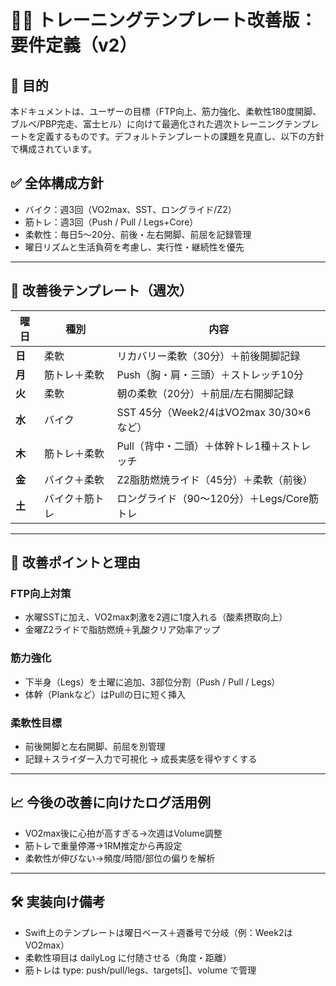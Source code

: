 # 🏋️‍♂️ トレーニングテンプレート改善版：要件定義（v2）

## 🎯 目的

本ドキュメントは、ユーザーの目標（FTP向上、筋力強化、柔軟性180度開脚、ブルベ/PBP完走、富士ヒル）に向けて最適化された週次トレーニングテンプレートを定義するものです。デフォルトテンプレートの課題を見直し、以下の方針で構成されています。

## ✅ 全体構成方針

- バイク：週3回（VO2max、SST、ロングライド/Z2）
- 筋トレ：週3回（Push / Pull / Legs+Core）
- 柔軟性：毎日5〜20分、前後・左右開脚、前屈を記録管理
- 曜日リズムと生活負荷を考慮し、実行性・継続性を優先

---

## 📆 改善後テンプレート（週次）

| 曜日 | 種別 | 内容 |
|------|------|------|
| **日** | 柔軟 | リカバリー柔軟（30分）＋前後開脚記録 |
| **月** | 筋トレ＋柔軟 | Push（胸・肩・三頭）＋ストレッチ10分 |
| **火** | 柔軟 | 朝の柔軟（20分）＋前屈/左右開脚記録 |
| **水** | バイク | SST 45分（Week2/4はVO2max 30/30×6など） |
| **木** | 筋トレ＋柔軟 | Pull（背中・二頭）＋体幹トレ1種＋ストレッチ |
| **金** | バイク＋柔軟 | Z2脂肪燃焼ライド（45分）＋柔軟（前後） |
| **土** | バイク＋筋トレ | ロングライド（90〜120分）＋Legs/Core筋トレ |

---

## 🎯 改善ポイントと理由

### FTP向上対策
- 水曜SSTに加え、VO2max刺激を2週に1度入れる（酸素摂取向上）
- 金曜Z2ライドで脂肪燃焼＋乳酸クリア効率アップ

### 筋力強化
- 下半身（Legs）を土曜に追加、3部位分割（Push / Pull / Legs）
- 体幹（Plankなど）はPullの日に短く挿入

### 柔軟性目標
- 前後開脚と左右開脚、前屈を別管理
- 記録＋スライダー入力で可視化 → 成長実感を得やすくする

---

## 📈 今後の改善に向けたログ活用例

- VO2max後に心拍が高すぎる→次週はVolume調整
- 筋トレで重量停滞→1RM推定から再設定
- 柔軟性が伸びない→頻度/時間/部位の偏りを解析

---

## 🛠 実装向け備考

- Swift上のテンプレートは曜日ベース＋週番号で分岐（例：Week2はVO2max）
- 柔軟性項目は dailyLog に付随させる（角度・距離）
- 筋トレは type: push/pull/legs、targets[]、volume で管理
